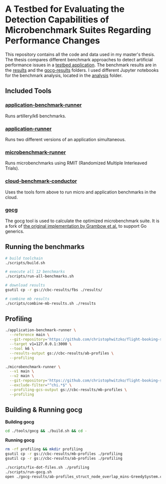 # A Testbed for Evaluating the Detection Capabilities of Microbenchmark Suites Regarding Performance Changes

This repository contains all the code and data used in my master's thesis. The thesis compares different benchmark approaches to detect artificial performance issues in a [testbed application](https://github.com/christophwitzko/flight-booking-service).
The benchmark results are in the [results](./results) and the [gocg-results](./gocg-results) folders. I used different Jupyter notebooks for the benchmark analysis, located in the [analysis](./analysis) folder.

## Included Tools

### [application-benchmark-runner](./cmd/application-benchmark-runner/)
Runs artillery/k6 benchmarks.

### [application-runner](./cmd/application-runner/)
Runs two different versions of an application simultaneous.

### [microbenchmark-runner](./cmd/microbenchmark-runner/)
Runs microbenchmarks using RMIT (Randomized Multiple Interleaved Trials).

### [cloud-benchmark-conductor](./cmd/cloud-benchmark-conductor/)
Uses the tools form above to run micro and application benchmarks in the cloud.

### [gocg](./tools/gocg/)
The gocg tool is used to calculate the optimized microbenchmark suite. It is a fork of [the original implementation by Grambow et al.](https://depositonce.tu-berlin.de/items/a2820b75-a5ca-4a75-a37b-ac489a1fd330) to support Go generics.

## Running the benchmarks
```bash
# build toolchain
./scripts/build.sh

# execute all 12 benchmarks
./scripts/run-all-benchmarks.sh

# download results
gsutil cp -r gs://cbc-results/fbs ./results/

# combine mb results
./scripts/combine-mb-results.sh ./results
```

## Profiling
```bash
./application-benchmark-runner \
  --reference main \
  --git-repository='https://github.com/christophwitzko/flight-booking-service.git' \
  --target v1=127.0.0.1:3000 \
  --tool k6 \
  --results-output gs://cbc-results/ab-profiles \
  --profiling
```

```bash
./microbenchmark-runner \
  --v1 main \
  --v2 main \
  --git-repository='https://github.com/christophwitzko/flight-booking-service.git' \
  --exclude-filter="^chi.*$" \
  --profiling-gcs-output gs://cbc-results/mb-profiles \
  --profiling
```

## Building & Running gocg

**Building gocg**
```bash
cd ./tools/gocg && ./build.sh && cd -
```

**Running gocg**
```bash
rm -rf profiling && mkdir profiling
gsutil cp -r gs://cbc-results/mb-profiles ./profiling
gsutil cp -r gs://cbc-results/ab-profiles ./profiling

./scripts/fix-dot-files.sh ./profiling
./scripts/run-gocg.sh
open ./gocg-results/ab-profiles_struct_node_overlap_mins-GreedySystem.csv
```
